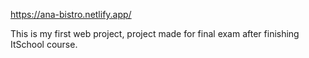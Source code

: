 https://ana-bistro.netlify.app/


  This is my first web project, project made for final exam after finishing ItSchool course.
